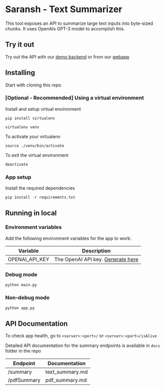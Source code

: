   # Saransh - Text Summarizer

  This tool exposes an API to summarize large text inputs into byte-sized chunks. It uses OpenAIs GPT-3 model to accomplish this.
  
  
  ## Try it out
  
  Try out the API with our [demo backend](https://ai-summarizer.herokuapp.com/) or from our [webapp](https://paulfaraday.github.io/ai-summarizer/)


  ## Installing
  
  Start with cloning this repo
  
  ### [Optional - Recommended] Using a virtual environment
  
  Install and setup virtual environment
  ```
  pip install virtualenv

  virtualenv venv
  ```
  
  To activate your virtualenv
  ```
  source ./venv/bin/activate
  ```

  To exit the virtual environment
  ```
  deactivate
  ```
  
  ### App setup

  Install the required dependencies
  ```
  pip install -r requirements.txt
  ```

  ## Running in local

  ### Environment variables

  Add the following environment variables for the app to work:
  
  | Variable | Description |
  |----------|-------------|
  |OPENAI_API_KEY|The OpenAI API key. [Generate here](https://openai.com/api/)|

  ### Debug mode

  ```
  python main.py
  ```

  ### Non-debug mode

  ```
  python app.py
  ```

## API Documentation

To check app health, go to `<server>:<port>/` or `<server>:<port>/isAlive`

Detailed API documentation for the summary endpoints is available in `docs` folder in the repo

| Endpoint | Documentation |
|----------|---------------|
|/summary|text_summary.md|
|/pdfSummary|pdf_summary.md|
